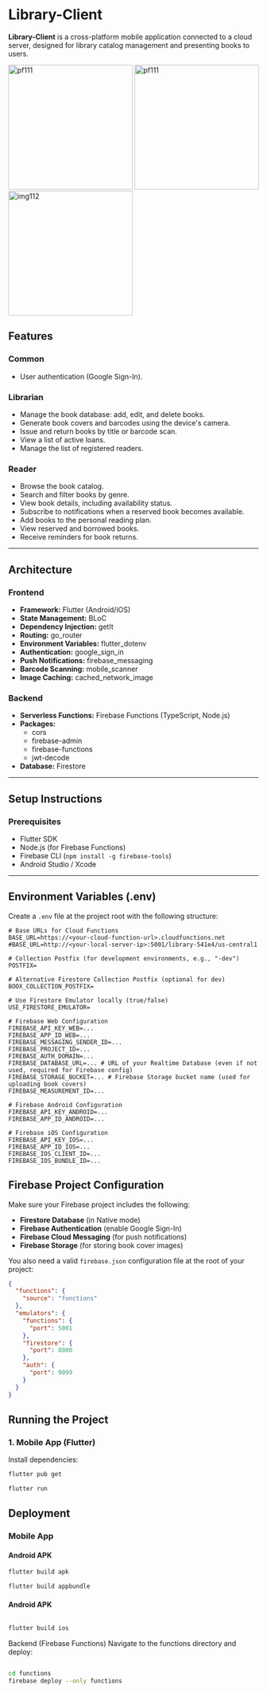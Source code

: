 # Library-Client

**Library-Client** is a cross-platform mobile application connected to a cloud server, designed for library catalog management and presenting books to users.



<p align="left">
  <img src="https://github.com/user-attachments/assets/64ed23b7-6bbc-435e-a54a-a89b4acf60d5" alt="pf111" height="250">
  <img src="https://github.com/user-attachments/assets/487bbebc-999a-403b-8336-06a1f171c9f1" alt="pf111" height="250">
  <img src="https://github.com/user-attachments/assets/4e61e829-683c-4dd9-8ec1-9e3187224ce4" alt="img112" height="250">

</p>


## Features

### Common
- User authentication (Google Sign-In).

### Librarian
- Manage the book database: add, edit, and delete books.
- Generate book covers and barcodes using the device's camera.
- Issue and return books by title or barcode scan.
- View a list of active loans.
- Manage the list of registered readers.

### Reader
- Browse the book catalog.
- Search and filter books by genre.
- View book details, including availability status.
- Subscribe to notifications when a reserved book becomes available.
- Add books to the personal reading plan.
- View reserved and borrowed books.
- Receive reminders for book returns.

---

## Architecture

### Frontend
- **Framework:** Flutter (Android/iOS)
- **State Management:** BLoC
- **Dependency Injection:** getIt
- **Routing:** go_router
- **Environment Variables:** flutter_dotenv
- **Authentication:** google_sign_in
- **Push Notifications:** firebase_messaging
- **Barcode Scanning:** mobile_scanner
- **Image Caching:** cached_network_image

### Backend
- **Serverless Functions:** Firebase Functions (TypeScript, Node.js)
- **Packages:**
  - cors
  - firebase-admin
  - firebase-functions
  - jwt-decode
- **Database:** Firestore

---

## Setup Instructions

### Prerequisites

- Flutter SDK
- Node.js (for Firebase Functions)
- Firebase CLI (`npm install -g firebase-tools`)
- Android Studio / Xcode

---

## Environment Variables (.env)

Create a `.env` file at the project root with the following structure:

```env
# Base URLs for Cloud Functions
BASE_URL=https://<your-cloud-function-url>.cloudfunctions.net
#BASE_URL=http://<your-local-server-ip>:5001/library-541e4/us-central1

# Collection Postfix (for development environments, e.g., "-dev")
POSTFIX=

# Alternative Firestore Collection Postfix (optional for dev)
BOOX_COLLECTION_POSTFIX=

# Use Firestore Emulator locally (true/false)
USE_FIRESTORE_EMULATOR=

# Firebase Web Configuration
FIREBASE_API_KEY_WEB=...
FIREBASE_APP_ID_WEB=...
FIREBASE_MESSAGING_SENDER_ID=...
FIREBASE_PROJECT_ID=...
FIREBASE_AUTH_DOMAIN=...
FIREBASE_DATABASE_URL=... # URL of your Realtime Database (even if not used, required for Firebase config)
FIREBASE_STORAGE_BUCKET=... # Firebase Storage bucket name (used for uploading book covers)
FIREBASE_MEASUREMENT_ID=...

# Firebase Android Configuration
FIREBASE_API_KEY_ANDROID=...
FIREBASE_APP_ID_ANDROID=...

# Firebase iOS Configuration
FIREBASE_API_KEY_IOS=...
FIREBASE_APP_ID_IOS=...
FIREBASE_IOS_CLIENT_ID=...
FIREBASE_IOS_BUNDLE_ID=...

```

## Firebase Project Configuration

Make sure your Firebase project includes the following:

- **Firestore Database** (in Native mode)
- **Firebase Authentication** (enable Google Sign-In)
- **Firebase Cloud Messaging** (for push notifications)
- **Firebase Storage** (for storing book cover images)

You also need a valid `firebase.json` configuration file at the root of your project:

```json
{
  "functions": {
    "source": "functions"
  },
  "emulators": {
    "functions": {
      "port": 5001
    },
    "firestore": {
      "port": 8080
    },
    "auth": {
      "port": 9099
    }
  }
}

```

## Running the Project

### 1. Mobile App (Flutter)

Install dependencies:

```bash
flutter pub get

flutter run

```

## Deployment

### Mobile App

#### Android APK

```bash
flutter build apk

flutter build appbundle

```

#### Android APK

```bash

flutter build ios

```

Backend (Firebase Functions)
Navigate to the functions directory and deploy:

```bash

cd functions
firebase deploy --only functions

```


